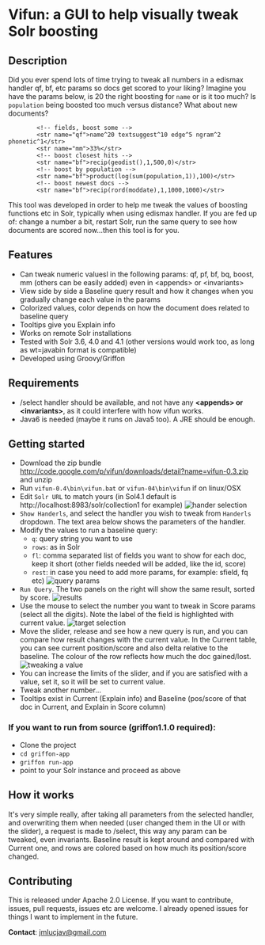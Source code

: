 # Vifun: a GUI to help visually tweak Solr boosting


Description
---------------

Did you ever spend lots of time trying to tweak all numbers in a edismax handler qf, bf, etc params so docs get scored to your liking?
Imagine you have the params below, is 20 the right boosting for `name` or is it too much? Is `population` being boosted too much versus distance? What about new documents?

			<!-- fields, boost some -->
			<str name="qf">name^20 textsuggest^10 edge^5 ngram^2 phonetic^1</str>
            <str name="mm">33%</str>
			<!-- boost closest hits -->
            <str name="bf">recip(geodist(),1,500,0)</str>
			<!-- boost by population -->
			<str name="bf">product(log(sum(population,1)),100)</str>
			<!-- boost newest docs -->
			<str name="bf">recip(rord(moddate),1,1000,1000)</str>

This tool was developed in order to help me tweak the values of boosting functions etc in Solr, typically when using edismax
handler. If you are fed up of: change a number a bit, restart Solr, run the same query to see how documents are scored now...then this tool is for you.

Features
------------

- Can tweak numeric valuesl in the following params: qf, pf, bf, bq, boost, mm (others can be easily added) even in &lt;appends&gt; or &lt;invariants&gt;
- View side by side a Baseline query result and how it changes when you gradually change each value in the params
- Colorized values, color depends on how the document does related to baseline query
- Tooltips give you Explain info 
- Works on remote Solr installations
- Tested with Solr 3.6, 4.0 and 4.1 (other versions would work too, as long as wt=javabin format is compatible)
- Developed using Groovy/Griffon

Requirements
-------------------

- /select handler should be available, and not have any **&lt;appends&gt; or &lt;invariants&gt;**, as it could interfere with how vifun works.
- Java6 is needed (maybe it runs on Java5 too). A JRE should be enough.

Getting started
-------------------

- Download the zip bundle http://code.google.com/p/vifun/downloads/detail?name=vifun-0.3.zip and unzip
- Run `vifun-0.4\bin\vifun.bat` or `vifun-04\bin\vifun` if on linux/OSX 
- Edit `Solr URL` to match yours (in Sol4.1 default is http://localhost:8983/solr/collection1 for example)
![hander selection](https://github.com/jmlucjav/vifun/raw/master/img/screenshot-handlers.jpg)
- `Show Handerls`, and select the handler you wish to tweak from `Handerls` dropdown. The text area below shows the parameters of the handler.
- Modify the values to run a baseline query:
    - `q`: query string you want to use
    - `rows`: as in Solr
    - `fl`: comma separated list of fields you want to show for each doc, keep it short (other fields needed will be added, like the id, score) 
    - `rest`: in case you need to add more params, for example: sfield, fq etc)
![query params](https://github.com/jmlucjav/vifun/raw/master/img/screenshot-qparams.jpg)
- `Run Query`. The two panels on the right will show the same result, sorted by score. 
![results](https://github.com/jmlucjav/vifun/raw/master/img/screenshot-results.jpg)
- Use the mouse to select the number you want to tweak in Score params (select all the digits). Note the label of the field is highlighted with current value.
![target selection](https://github.com/jmlucjav/vifun/raw/master/img/screenshot-selecttarget.jpg)
- Move the slider, release and see how a new query is run, and you can compare how result changes with the current value. In the Current
table, you can see current position/score and also delta relative to the baseline. The colour of the row reflects how much the doc gained/lost. 
![tweaking a value](https://github.com/jmlucjav/vifun/raw/master/img/screenshot-baseline.jpg)
- You can increase the limits of the slider, and if you are satisfied with a value, set it, so it will be set to current value. 
- Tweak another number...
- Tooltips exist in Current (Explain info) and Baseline (pos/score of that doc in Current, and Explain in Score column)


### If you want to run from source (griffon1.1.0 required):

- Clone the project
- `cd griffon-app`
- `griffon run-app`
- point to your Solr instance and proceed as above

How it works
----------------

It's very simple really, after taking all parameters from the selected handler, and overwriting them when needed (user changed them in the UI or with the slider), a
request is made to /select, this way any param can be tweaked, even invariants. Baseline result is kept around and compared with Current one, and rows are colored based
on how much its position/score changed. 

Contributing
----------------

This is released under Apache 2.0 License. If you want to contribute, issues, pull requests, issues etc are welcome. I already
opened issues for things I want to implement in the future.

**Contact**: jmlucjav@gmail.com

